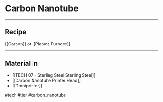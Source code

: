 # Carbon Nanotube
---
## Recipe
[[Carbon]] at [[Plasma Furnace]]

---
## Material In
- [[TECH 07 - Sterling Steel|Sterling Steel]]
- [[Carbon Nanotube Printer Head]]
- [[Omniprinter]]

#tech #tier #carbon_nanotube